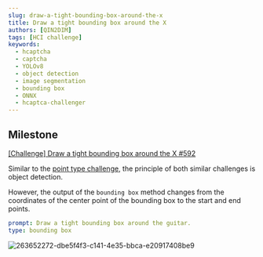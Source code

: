 ```yaml
---
slug: draw-a-tight-bounding-box-around-the-x
title: Draw a tight bounding box around the X
authors: [QIN2DIM]
tags: [HCI challenge]
keywords: 
  - hcaptcha
  - captcha
  - YOLOv8
  - object detection
  - image segmentation	
  - bounding box
  - ONNX
  - hcaptca-challenger
---
```


## Milestone

[[Challenge] Draw a tight bounding box around the X  #592](https://github.com/QIN2DIM/hcaptcha-challenger/issues/592)

Similar to the [point type challenge](../2023-08-26-please-click-on-the-x/index.md), the principle of both similar challenges is object detection.

However, the output of the `bounding box` method changes from the coordinates of the center point of the bounding box to the start and end points.

```yaml
prompt: Draw a tight bounding box around the guіtаr.
type: bounding box
```

![263652272-dbe5f4f3-c141-4e35-bbca-e20917408be9](https://r2-datalake.echosec.top/blog-obs/2023/10/a8e4fd61370418f5e35ebdea07f45cba.png)

